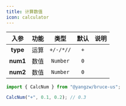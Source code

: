 ```yaml
---
title: 计算数值
icon: calculator
---
```


入参|功能|类型|默认|说明
:-:|:-:|:-:|:-:|-
**type**|运算|`+/-/*//`|`+`
**num1**|数值|`Number`|`0`
**num2**|数值|`Number`|`0`

```js
import { CalcNum } from "@yangzw/bruce-us";

CalcNum("+", 0.1, 0.2); // 0.3
```
